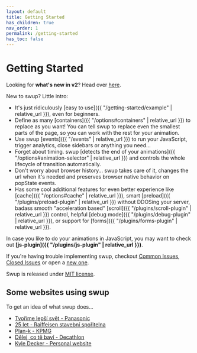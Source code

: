 ```yaml
---
layout: default
title: Getting Started
has_children: true
nav_order: 1
permalink: /getting-started
has_toc: false
---
```

# Getting Started
Looking for **what's new in v2**? Head over [here](#TODO).

New to swup? Little intro: 
 
* It's just ridiculously [easy to use]({{ "/getting-started/example" | relative_url }}), even for beginners.
* Define as many [containers]({{ "/options#containers" | relative_url }}) to replace as you want! You can tell swup to replace even the smallest parts of the page, so you can work with the rest for your animation.
* Use swup [events]({{ "/events" | relative_url }}) to run your JavaScript, trigger analytics, close sidebars or anything you need…
* Forget about timing. swup [detects the end of your animations]({{ "/options#animation-selector" | relative_url }}) and controls the whole lifecycle of transition automatically.
* Don't worry about browser history… swup takes care of it, changes the url when it's needed and preserves browser native behavior on popState events.
* Has some cool additional features for even better experience like [cache]({{ "/options#cache" | relative_url }}), smart [preload]({{ "/plugins/preload-plugin" | relative_url }}) without DDOSing your server, badass smooth "acceleration based" [scroll]({{ "/plugins/scroll-plugin" | relative_url }}) control, helpful [debug mode]({{ "/plugins/debug-plugin" | relative_url }}), or support for [forms]({{ "/plugins/forms-plugin" | relative_url }}).

In case you like to do your animations in JavaScript, you may want to check out **[js-plugin]({{ "/plugins/js-plugin" | relative_url }})**.

If you're having trouble implementing swup, checkout [Common Issues](https://github.com/swup/swup/wiki/Common-Issues), [Closed Issues](https://github.com/swup/swup/issues?q=is%3Aissue+is%3Aclosed) or open a [new one](https://github.com/swup/swup/issues/new).

Swup is released under [MIT license](https://github.com/swup/swup/blob/master/LICENSE).

## Some websites using swup
To get an idea of what swup does...
* [Tvoříme lepší svět - Panasonic](https://plzen.cz.panasonic.com/)  
* [25 let - Raiffeisen stavební spořitelna](https://www.rsts.cz/25let/)  
* [Plan-k - KPMG](https://www.plan-k.cz/)  
* [Dělej, co tě baví - Decathlon](http://delejcotebavi.decathlon.cz/)  
* [Kyle Decker - Personal website](https://kyledecker.me/)  

